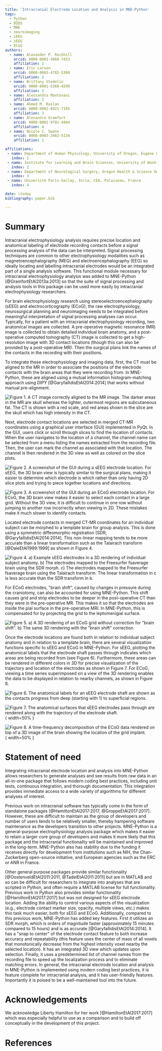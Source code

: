 ```yaml
---
title: 'Intracranial Electrode Location and Analysis in MNE-Python'
tags:
  - Python
  - BIDS
  - MNE
  - neuroimaging
  - iEEG
  - sEEG
  - ECoG
authors:
  - name: Alexander P. Rockhill
    orcid: 0000-0003-3868-7453
    affiliation: 1
  - name: Eric Larson
    orcid: 0000-0003-4782-5360
    affiliation: 2
  - name: Brittany Stedelin
    orcid: 0000-0001-5368-4299
    affiliation: 3
  - name: Alessandra Mantovani
    affiliation: 3
  - name: Ahmed M. Raslan
    orcid: 0000-0002-8421-7105
    affiliation: 3
  - name: Alexandre Gramfort
    orcid: 0000-0001-9791-4404
    affiliation: 4
  - name: Nicole C. Swann
    orcid: 0000-0003-2463-5134
    affiliation: 1

affiliations:
 - name: Department of Human Physiology, University of Oregon, Eugene OR, USA
   index: 1
 - name: Institute for Learning and Brain Sciences, University of Washington, Seattle, WA, USA
   index: 2
 - name: Department of Neurological Surgery, Oregon Health & Science University, Portland, Oregon.
   index: 3
 - name: Université Paris-Saclay, Inria, CEA, Palaiseau, France
   index: 4

date: \today
bibliography: paper.bib

---
```


# Summary

Intracranial electrophysiology analysis requires precise location and anatomical labeling of electrode recording contacts before a signal processing analysis of the data can be interpreted. Signal processing techniques are common to other electrophysiology modalities such as magnetoencephalography (MEG) and electroencephalography (EEG) so ideally locating and labelling intracranial electrodes would be an integrated part of a single analysis software. This functional module necessary for intracranial electrophysiology analysis was added to MNE-Python [@GramfortEtAl2013a:2013] so that the suite of signal processing and analysis tools in this package can be used more easily by intracranial electrophysiology researchers.

For brain electrophysiology research using stereoelectroencephalography (sEEG) and electrocorticography (ECoG), the raw electrophysiology, neurosurgical planning and neuroimaging needs to be integrated before meaningful interpretation of signal processing analyses can occur. Typically, for a patient with an intracranial electrophysiology recording, two anatomical images are collected. A pre-operative magnetic resonance (MR) image is collected to obtain detailed individual brain anatomy, and a post-operative computed tomography (CT) image is collected to get a high-resolution image with 3D contact locations (though this can also be provided by a post-operative MR). Then the surgical plans link the names of the contacts in the recording with their positions.

To integrate these electrophysiology and imaging data, first, the CT must be aligned to the MR in order to associate the positions of the electrode contacts with the brain areas that they were recording from. In MNE-Python, these are aligned using a mutual information histogram-matching approach using DIPY [@GaryfallidisEtAl2014:2014] that works without manual pre-alignment.

![Figure 1. A CT image correctly aligned to the MR image. The darker areas in the MR are skull whereas the lighter, outermost regions are subcutaneous fat. The CT is shown with a red scale, and red areas shown in the slice are the skull which has high intensity in the CT.](figures/Figure_1.png)

Next, electrode contact locations are selected in merged CT-MR coordinates using a graphical user interface (GUI) implemented in PyQt. In the GUI, users click or scroll through slices to find the location of contacts. When the user navigates to the location of a channel, the channel name can be selected from a menu listing the names extracted from the recording file. Then, the user can mark the channel as associated with that location. The channel is then rendered in the 3D view as well as colored on the slice plots.

![Figure 2. A screenshot of the GUI during a sEEG electrode location. For sEEG, the 3D brain view is typically similar to the surgical plans, making it easier to determine which electrode is which rather than only having 2D slice plots and trying to piece together locations and directions.](figures/Figure_2.png)

![Figure 3. A screenshot of the GUI during an ECoG electrode location. For ECoG, the 3D brain view makes it easier to select each contact in a large grid. Without the 3D view, it is difficult to continue in one row without jumping to another row incorrectly when viewing in 2D. These mistakes make it much slower to identify contacts.](figures/Figure_3.png)

Located electrode contacts in merged CT-MR coordinates for an individual subject can be morphed to a template brain for group analysis. This is done using a symmetric diffeomorphic registration [SDR; @GaryfallidisEtAl2014:2014]. This non-linear mapping tends to be more accurate than a linear transformation such as the Talairach transform [@DaleEtAl1999:1999] as shown in Figure 4.

![Figure 4. a) Example sEEG electrodes in a 3D rendering of individual subject anatomy. b) The electrodes mapped to the Freesurfer ``fsaverage`` brain using the SDR morph. c) The electrodes mapped to the Freesurfer ``fsaverage`` brain using the Talairach transform. The linear transformation in ``c`` is less accurate than the SDR transform in ``b``.](figures/Figure_4.png)

For ECoG electrodes, "brain shift", caused by changes in pressure during the craniotomy, can also be accounted for using MNE-Python. This shift causes grid and strip electrodes to be deeper in the post-operative CT than they were in the pre-operative MR. This makes it so that the electrodes are inside the pial surface in the pre-operative MRI. In MNE-Python, this is compensated for by projecting the grid to the leptomenigial surface.

![Figure 5. a) A 3D rendering of an ECoG grid without correction for "brain shift". b) The same 3D rendering with the "brain shift" correction](figures/Figure_5.png)

Once the electrode locations are found both in relation to individual subject anatomy and in relation to a template brain, there are several visualization functions specific to sEEG and ECoG in MNE-Python. For sEEG, plotting the anatomical labels that the electrode shaft passes through indicates which areas are being recorded from (see Figure 6). Furthermore, these areas can be rendered in different colors in 3D for precise visualization of the trajectory and location of the electrodes as shown in Figure 7. For ECoG, viewing a time series superimposed on a view of the 3D rendering enables the data to be displayed in relation to nearby channels, as shown in Figure 8.

![Figure 6. The anatomical labels for an sEEG electrode shaft are shown as the contacts progress from deep (starting with 1) to superficial regions.](figures/Figure_6.png)

![Figure 7. The anatomical surfaces that sEEG electrodes pass through are rendered along with the trajectory of the electrode shaft.](figures/Figure_7.png){ width=50% }

![Figure 8. A time-frequency decomposition of the ECoG data rendered on top of a 3D image of the brain showing the location of the grid implant.](figures/Figure_8.png){ width=50% }

# Statement of need

Integrating intracranial electrode location and analysis into MNE-Python allows researchers to generate analyses and see results from raw data in an all-in-one package that follows modern coding best practices, including unit tests, continuous integration, and thorough documentation. This integration provides immediate access to a wide variety of algorithms for different analyses of interest.

Previous work on intracranial software has typically come in the form of standalone packages [@HamiltonEtAl2017:2017, @GroppeEtAl2017:2017]. However, these are difficult to maintain as the group of developers and number of users tends to be relatively smaller, thereby hampering software maintenance as the developers transition to other projects. MNE-Python is a general-purpose electrophysiology analysis package which makes it easier to retain a larger core group of developers and makes it more likely that this package and the intracranial functionality will be maintained and improved in the long-term. MNE-Python also has stability due to the funding it receives directly for development from institutions such as NIH, the Chan-Zuckerberg open-source initiative, and European agencies such as the ERC or ANR in France.

Other general purpose packages provide similar functionality [@OostenveldEtAl2011:2011, @TadelEtAl2011:2011] but are in MATLAB and so can be difficult for researchers to integrate into analyses that are scripted in Python, and often require a MATLAB license for full functionality. Previous work in Python also provides similar functionality [@HamiltonEtAl2017:2017] but was not designed for sEEG electrode location. Adding the ability to control various aspects of the visualization (e.g., electrode contact marker size, opacity, multiple views, etc.) makes this task much easier, both for sEEG and ECoG. Additionally, compared to this previous work, MNE-Python has added key features. First it utilizes an SDR morph, which is orders of magnitude faster (approximately 15 minutes compared to 15 hours) and is as accurate [@GaryfallidisEtAl2014:2014]. It has a "snap to center" of the electrode contact feature to both increase accuracy and repeatability (this feature uses the center of mass of all voxels that monotonically decrease from the highest intensity voxel nearby the selected location). It has an integrated 3D view which updates upon selection. Finally, it uses a predetermined list of channel names from the recording file to speed up the localization process and to eliminate matching errors. In general, the intracranial electrode location and analysis in MNE-Python is implemented using modern coding best practices, it is feature complete for intracranial analysis, and it has user-friendly features. Importantly it is poised to be a well-maintained tool into the future.

# Acknowledgements

We acknowledge Liberty Hamilton for her work [@HamiltonEtAl2017:2017] which was especially helpful to use as a comparison and to build off conceptually in the development of this project.

# References